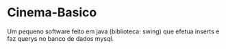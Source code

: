 # Cinema-Basico
Um pequeno software feito em java (biblioteca: swing) que efetua inserts e faz querys no banco de dados mysql.
